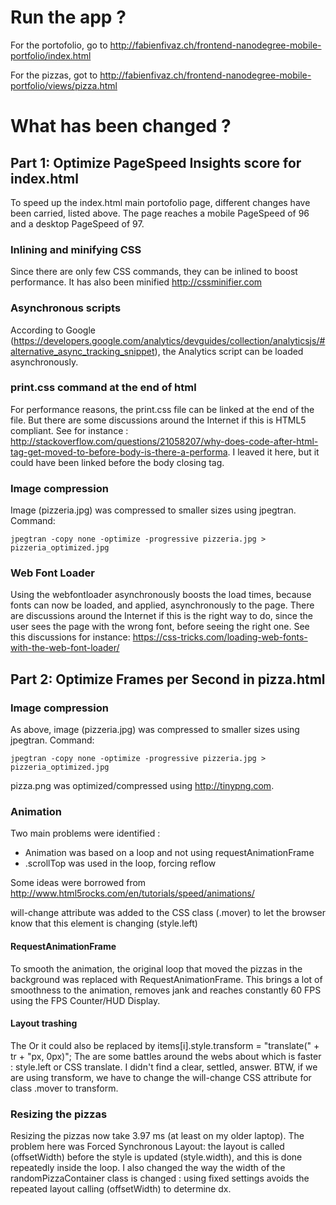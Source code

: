 # Run the app ?

For the portofolio, go to http://fabienfivaz.ch/frontend-nanodegree-mobile-portfolio/index.html

For the pizzas, got to http://fabienfivaz.ch/frontend-nanodegree-mobile-portfolio/views/pizza.html

# What has been changed ?

## Part 1: Optimize PageSpeed Insights score for index.html
To speed up the index.html main portofolio page, different changes have been carried, listed above. The page reaches a mobile PageSpeed of 96 and a desktop PageSpeed of 97.

### Inlining and minifying CSS
Since there are only few CSS commands, they can be inlined to boost performance. It has also been minified http://cssminifier.com

### Asynchronous scripts
According to Google (https://developers.google.com/analytics/devguides/collection/analyticsjs/#alternative_async_tracking_snippet), the Analytics script can be loaded asynchronously. 

### print.css command at the end of html
For performance reasons, the print.css file can be linked at the end of the file. But there are some discussions around the Internet if this is HTML5 compliant. See for instance : http://stackoverflow.com/questions/21058207/why-does-code-after-html-tag-get-moved-to-before-body-is-there-a-performa. I leaved it here, but it could have been linked before the body closing tag.

### Image compression
Image (pizzeria.jpg) was compressed to smaller sizes using jpegtran. Command:
 
```
jpegtran -copy none -optimize -progressive pizzeria.jpg > pizzeria_optimized.jpg
```

### Web Font Loader 
Using the webfontloader asynchronously boosts the load times, because fonts can now be loaded, and applied, asynchronously to the page. There are discussions around the Internet if this is the right way to do, since the user sees the page with the wrong font, before seeing the right one. See this discussions for instance: https://css-tricks.com/loading-web-fonts-with-the-web-font-loader/

## Part 2: Optimize Frames per Second in pizza.html

### Image compression
As above, image (pizzeria.jpg) was compressed to smaller sizes using jpegtran. Command:
 
```
jpegtran -copy none -optimize -progressive pizzeria.jpg > pizzeria_optimized.jpg
```

pizza.png was optimized/compressed using http://tinypng.com.
 
### Animation
Two main problems were identified :
 - Animation was based on a loop and not using requestAnimationFrame
 - .scrollTop was used in the loop, forcing reflow

Some ideas were borrowed from http://www.html5rocks.com/en/tutorials/speed/animations/

will-change attribute was added to the CSS class (.mover) to let the browser know that this element is changing (style.left)

#### RequestAnimationFrame
To smooth the animation, the original loop that moved the pizzas in the background was replaced with RequestAnimationFrame. This brings a lot of smoothness to the animation, removes jank and reaches constantly 60 FPS using the FPS Counter/HUD Display.

#### Layout trashing
The Or it could also be replaced by items[i].style.transform = "translate(" + tr + "px, 0px)"; The are some battles around the webs about which is faster : style.left or CSS translate. I didn't find a clear, settled, answer. BTW, if we are using transform, we have to change the will-change CSS attribute for class .mover to transform.
 
### Resizing the pizzas
Resizing the pizzas now take 3.97 ms (at least on my older laptop). The problem here was Forced Synchronous Layout: the layout is called (offsetWidth) before the style is updated (style.width), and this is done repeatedly inside the loop. I also changed the way the width of the randomPizzaContainer class is changed : using fixed settings avoids the repeated layout calling (offsetWidth) to determine dx.
